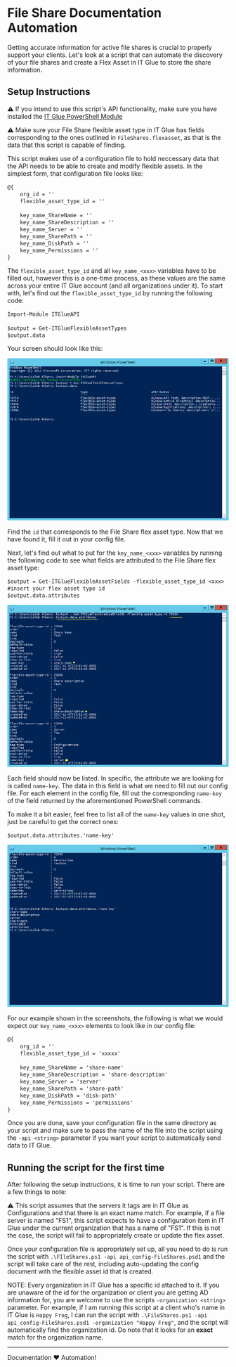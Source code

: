 # File Share Documentation Automation

Getting accurate information for active file shares is crucial to properly support your clients. Let's look at a script that can automate the discovery of your file shares and create a Flex Asset in IT Glue to store the share information.

## Setup Instructions

:warning: If you intend to use this script's API functionality, make sure you have installed the [IT Glue PowerShell Module](https://github.com/itglue/powershellwrapper)

:warning: Make sure your File Share flexible asset type in IT Glue has fields corresponding to the ones outlined in `FileShares.flexasset`, as that is the data that this script is capable of finding.

This script makes use of a configuration file to hold neccessary data that the API needs to be able to create and modify flexible assets. In the simplest form, that configuration file looks like:

```posh
@{
    org_id = ''
    flexible_asset_type_id = ''

    key_name_ShareName = ''
    key_name_ShareDescription = ''
    key_name_Server = ''
    key_name_SharePath = ''
    key_name_DiskPath = ''
    key_name_Permissions = ''
}
```

The `flexible_asset_type_id` and all `key_name_<xxx>` variables have to be filled out, however this is a one-time process, as these values are the same across your entire IT Glue account (and all organizations under it). To start with, let's find out the `flexible_asset_type_id` by running the following code:

```posh
Import-Module ITGlueAPI

$output = Get-ITGlueFlexibleAssetTypes
$output.data
```

Your screen should look like this:

![](docs/FileShares_instructions_0.png)

Find the `id` that corresponds to the File Share flex asset type. Now that we have found it, fill it out in your config file.

Next, let's find out what to put for the `key_name_<xxx>` variables by running the following code to see what fields are attributed to the File Share flex asset type:

```posh
$output = Get-ITGlueFlexibleAssetFields -flexible_asset_type_id <xxx> #insert your flex asset type id
$output.data.attributes
```

![](docs/FileShares_instructions_1.png)

Each field should now be listed. In specific, the attribute we are looking for is called `name-key`. The data in this field is what we need to fill out our config file. For each element in the config file, fill out the corresponding `name-key` of the field returned by the aforementioned PowerShell commands.

To make it a bit easier, feel free to list all of the `name-key` values in one shot, just be careful to get the correct ones:

```posh
$output.data.attributes.'name-key'
```

![](docs/FileShares_instructions_2.png)

For our example shown in the screenshots, the following is what we would expect our `key_name_<xxx>` elements to look like in our config file:

```posh
@{
    org_id = ''
    flexible_asset_type_id = 'xxxxx'

    key_name_ShareName = 'share-name'
    key_name_ShareDescription = 'share-description'
    key_name_Server = 'server'
    key_name_SharePath = 'share-path'
    key_name_DiskPath = 'disk-path'
    key_name_Permissions = 'permissions'
}
```

Once you are done, save your configuration file in the same directory as your script and make sure to pass the name of the file into the script using the `-api <string>` parameter if you want your script to automatically send data to IT Glue.

## Running the script for the first time

After following the setup instructions, it is time to run your script. There are a few things to note:

:warning: This script assumes that the servers it tags are in IT Glue as Configurations and that there is an exact name match. For example, if a file server is named "FS1", this script expects to have a configuration item in IT Glue under the current organization that has a name of "FS1". If this is not the case, the script will fail to appropriately create or update the flex asset.

Once your configuration file is appropriately set up, all you need to do is run the script with `.\FIleShares.ps1 -api api_config-FileShares.psd1` and the script will take care of the rest, including auto-updating the config document with the flexible asset id that is created.

NOTE: Every organization in IT Glue has a specific id attached to it. If you are unaware of the id for the organization or client you are getting AD information for, you are welcome to use the scripts `-organization <string>` parameter. For example, if I am running this script at a client who's name in IT Glue is `Happy Frog`, I can run the script with `.\FileShares.ps1 -api api_config-FileShares.psd1 -organization "Happy Frog"`, and the script will automatically find the organization id. Do note that it looks for an **exact** match for the organization name.

----

Documentation :heart: Automation!